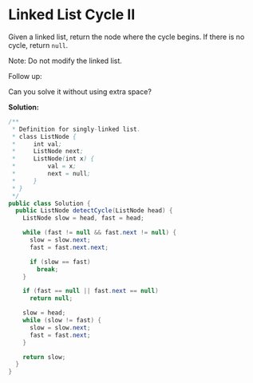 # Linked List Cycle II

Given a linked list, return the node where the cycle begins. If there is no cycle, return `null`.

Note: Do not modify the linked list.

Follow up:

Can you solve it without using extra space?

**Solution:**
```java
/**
 * Definition for singly-linked list.
 * class ListNode {
 *     int val;
 *     ListNode next;
 *     ListNode(int x) {
 *         val = x;
 *         next = null;
 *     }
 * }
 */
public class Solution {
  public ListNode detectCycle(ListNode head) {
    ListNode slow = head, fast = head;

    while (fast != null && fast.next != null) {
      slow = slow.next;
      fast = fast.next.next;

      if (slow == fast)
        break;
    }

    if (fast == null || fast.next == null)
      return null;

    slow = head;
    while (slow != fast) {
      slow = slow.next;
      fast = fast.next;
    }

    return slow;
  }
}
```